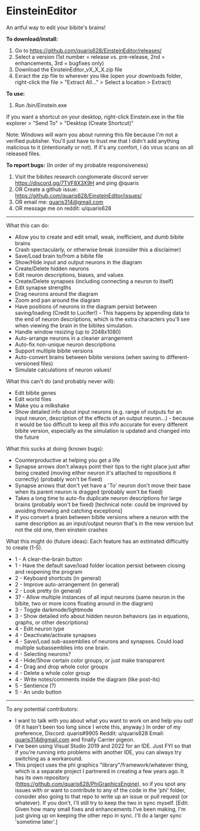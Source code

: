 # EinsteinEditor
An artful way to edit your bibite's brains!

__To download/install:__
 1. Go to https://github.com/quaris628/EinsteinEditor/releases/
 2. Select a version (1st number = release vs. pre-release, 2nd = enhancements, 3rd = bugfixes only)
 3. Download the EinsteinEditor_vX_X_X.zip file
 4. Exract the zip file to wherever you like (open your downloads folder, right-click the file > "Extract All..." > Select a location > Extract)

__To use:__
 1. Run /bin/Einstein.exe

If you want a shortcut on your desktop, right-click Einstein.exe in the file explorer > "Send To" > "Desktop (Create Shortcut)"

Note: Windows will warn you about running this file because I'm not a verified publisher. You'll just have to trust me that I didn't add anything malicious to it (intentionally or not). If it's any comfort, I do virus scans on all released files.

__To report bugs:__
(In order of my probable responsiveness)
 1. Visit the bibites research conglomerate discord server https://discord.gg/7TVF8X3X9H and ping @quaris
 2. OR Create a github issue: https://github.com/quaris628/EinsteinEditor/issues/
 3. OR email me: quaris314@gmail.com
 4. OR message me on reddit: u/quaris628

 -----

What this can do:
 - Allow you to create and edit small, weak, inefficient, and dumb bibite brains
 - Crash spectacularly, or otherwise break (consider this a disclaimer)
 - Save/Load brain to/from a bibite file
 - Show/Hide input and output neurons in the diagram
 - Create/Delete hidden neurons
 - Edit neuron descriptions, biases, and values
 - Create/Delete synapses (including connecting a neuron to itself)
 - Edit synapse strengths
 - Drag neurons around the diagram
 - Zoom and pan around the diagram
 - Have positions of neurons in the diagram persist between saving/loading (Credit to Lucifer!) - This happens by appending data to the end of neuron descriptions, which is the extra characters you'll see when viewing the brain in the bibites simulation.
 - Handle window resizing (up to 2048x1080)
 - Auto-arrange neurons in a cleaner arrangement
 - Auto-fix non-unique neuron descriptions
 - Support multiple bibite versions
 - Auto-convert brains between bibite versions (when saving to different-versioned files)
 - Simulate calculations of neuron values!

What this can't do (and probably never will):
 - Edit bibite genes
 - Edit world files
 - Make you a milkshake
 - Show detailed info about input neurons (e.g. range of outputs for an input neuron, description of the effects of an output neuron...) - because it would be too difficult to keep all this info accurate for every different bibite version, especially as the simulation is updated and changed into the future

What this sucks at doing (known bugs):
 - Counterproductive at helping you get a life
 - Synapse arrows don't always point their tips to the right place just after being created (moving either neuron it's attached to repositions it correctly) (probably won't be fixed)
 - Synapse arrows that don't yet have a 'To' neuron don't move their base when its parent neuron is dragged (probably won't be fixed)
 - Takes a long time to auto-fix duplicate neuron descriptions for large brains (probably won't be fixed) [technical note: could be improved by avoiding throwing and catching exceptions]
 - If you convert a brain between bibite versions where a neuron with the same description as an input/output neuron that's in the new version but not the old one, then einstein crashes

What this might do (future ideas):
  Each feature has an estimated difficultly to create (1-5).
 - 1 - A clear-the-brain button
 - 1 - Have the default save/load folder location persist between closing and reopening the program
 - 2 - Keyboard shortcuts (in general)
 - 2 - Improve auto-arrangement (in general)
 - 2 - Look pretty (in general)
 - 3? - Allow multiple instances of all input neurons (same neuron in the bibite, two or more icons floating around in the diagram)
 - 3 - Toggle darkmode/lightmode
 - 3 - Show detailed info about hidden neuron behaviors (as in equations, graphs, or other descriptions)
 - 4 - Edit neuron type
 - 4 - Deactivate/activate synapses
 - 4 - Save/Load sub-assemblies of neurons and synapses. Could load multiple subassemblies into one brain.
 - 4 - Selecting neurons?
 - 4 - Hide/Show certain color groups, or just make transparent
 - 4 - Drag and drop whole color groups
 - 4 - Delete a whole color group
 - 4 - Write notes/comments inside the diagram (like post-its)
 - 5 - Sentience (?)
 - 5 - An undo button

 -----

To any potential contributors:
 - I want to talk with you about what you want to work on and help you out! (If it hasn't been too long since I wrote this, anyway.) In order of my preference, Discord: quaris#9905 Reddit: u/quaris628 Email: quaris314@gmail.com and finally Carrier pigeon.
 - I've been using Visual Studio 2019 and 2022 for an IDE. Just FYI so that if you're running into problems with another IDE, you can always try switching as a workaround.
 - This project uses the phi graphics "library"/framework/whatever thing, which is a separate project I partnered in creating a few years ago. It has its own repository (https://github.com/quaris628/PhiGraphicsEngine), so if you spot any issues with or want to contribute to any of the code in the 'phi' folder, consider also going to that repo to write up an issue or pull request (or whatever). If you don't, I'll still try to keep the two in sync myself. [Edit: Given how many small fixes and enhancements I've been making, I'm just giving up on keeping the other repo in sync. I'll do a larger sync 'sometime later'.]
